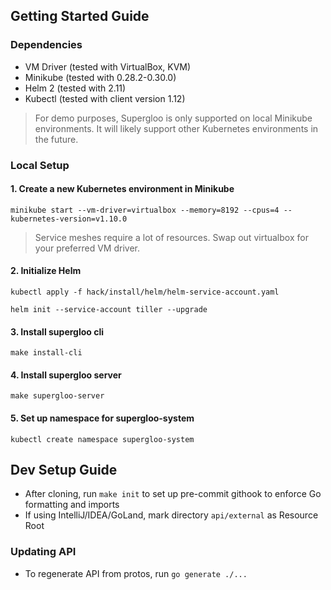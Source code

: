 ## Getting Started Guide

### Dependencies

- VM Driver (tested with VirtualBox, KVM)
- Minikube (tested with 0.28.2-0.30.0)
- Helm 2 (tested with 2.11)
- Kubectl (tested with client version 1.12)

> For demo purposes, Supergloo is only supported on local Minikube environments. It will likely support other 
Kubernetes environments in the future. 

### Local Setup

#### 1. Create a new Kubernetes environment in Minikube

`minikube start --vm-driver=virtualbox --memory=8192 --cpus=4 --kubernetes-version=v1.10.0`

> Service meshes require a lot of resources. Swap out virtualbox for your preferred VM driver.

#### 2. Initialize Helm

`kubectl apply -f hack/install/helm/helm-service-account.yaml`

`helm init --service-account tiller --upgrade`

#### 3. Install supergloo cli

`make install-cli`

#### 4. Install supergloo server

`make supergloo-server`

#### 5. Set up namespace for supergloo-system

`kubectl create namespace supergloo-system`


## Dev Setup Guide

- After cloning, run `make init` to set up pre-commit githook to enforce Go formatting and imports
- If using IntelliJ/IDEA/GoLand, mark directory `api/external` as Resource Root

### Updating API

- To regenerate API from protos, run `go generate ./...`